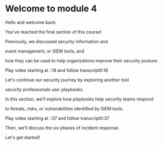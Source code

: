 # Welcome to module 4

Hello and welcome back.&#x20;

You've reached the final section of this course!&#x20;

Previously, we discussed security information and&#x20;

event management, or SIEM tools, and&#x20;

how they can be used to help organizations improve their security posture.

Play video starting at ::18 and follow transcript0:18

Let's continue our security journey by exploring another tool&#x20;

security professionals use: playbooks.&#x20;

In this section, we'll explore how playbooks help security teams respond&#x20;

to threats, risks, or vulnerabilities identified by SIEM tools.

Play video starting at ::37 and follow transcript0:37

Then, we'll discuss the six phases of incident response.&#x20;

Let's get started!
